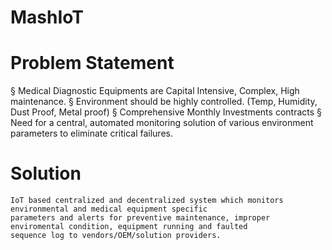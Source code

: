 # MashIoT

# Problem Statement 
§	Medical Diagnostic Equipments are Capital Intensive, Complex,  High maintenance. 
§	Environment should be highly controlled. (Temp, Humidity, Dust Proof, Metal proof) 
§	Comprehensive Monthly Investments contracts 
§	Need for a central, automated monitoring solution of various environment parameters to eliminate critical failures.

# Solution 
	IoT based centralized and decentralized system which monitors environmental and medical equipment specific
	parameters and alerts for preventive maintenance, improper enviromental condition, equipment running and faulted
	sequence log to	vendors/OEM/solution providers.
